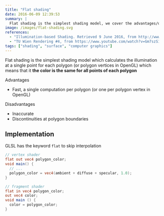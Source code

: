 ```yaml
---
title: "Flat shading"
date: 2016-06-09 12:39:53
summary: |
  Flat shading is the simplest shading model, we cover the advantages/disadvantages and a simple implementation in GLSL.
image: /images/flat-shading.svg
references:
  - "Illumination-based Shading. Retrieved 9 June 2016, from http://www.di.ubi.pt/~agomes/cg/teoricas/07e-shading.pdf"
  - "TU Wien Rendering #4, from https://www.youtube.com/watch?v=Gm7szS1hQxs"
tags: ["shading", "surface", "computer graphics"]
---
```


Flat shading is the simplest shading model which calculates the illumination at a single point for each polygon (or polygon vertices in OpenGL) which means that it **the color is the same for all points of each polygon**

Advantages

- Fast, a single computation per polygon (or one per polygon vertex in OpenGL)

Disadvantages

- Inaccurate
- Discontinuities at polygon boundaries

## Implementation

GLSL has the keyword `flat` to skip interpolation

```glsl
// vertex shader
flat out vec4 polygon_color;
void main() {
  // ...
  polygon_color = vec4(ambient + diffuse + specular, 1.0);
}

// fragment shader
flat in vec4 polygon_color;
out vec4 color;
void main () {
  color = polygon_color;
}
```

